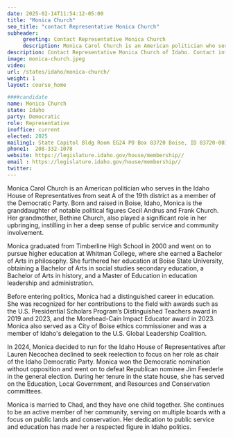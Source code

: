```yaml
---
date: 2025-02-14T11:54:12-05:00
title: "Monica Church"
seo_title: "contact Representative Monica Church"
subheader:
     greeting: Contact Representative Monica Church
     description: Monica Carol Church is an American politician who serves in the Idaho House of Representatives from seat A of the 19th district as a member of the Democratic Party. She assumed office on December 1, 2024. Her current term ends on December 1, 2026.
description: Contact Representative Monica Church of Idaho. Contact information for Monica Church includes email address, phone number, and mailing address.
image: monica-church.jpeg
video:
url: /states/idaho/monica-church/
weight: 1
layout: course_home

####candidate
name: Monica Church
state: Idaho
party: Democratic
role: Representative
inoffice: current
elected: 2025
mailing1: State Capitol Bldg Room EG24 PO Box 83720 Boise, ID 83720-0038
phone1:  208-332-1078
website: https://legislature.idaho.gov/house/membership//
email : https://legislature.idaho.gov/house/membership//
twitter: 
---
```

Monica Carol Church is an American politician who serves in the Idaho House of Representatives from seat A of the 19th district as a member of the Democratic Party. Born and raised in Boise, Idaho, Monica is the granddaughter of notable political figures Cecil Andrus and Frank Church. Her grandmother, Bethine Church, also played a significant role in her upbringing, instilling in her a deep sense of public service and community involvement.

Monica graduated from Timberline High School in 2000 and went on to pursue higher education at Whitman College, where she earned a Bachelor of Arts in philosophy. She furthered her education at Boise State University, obtaining a Bachelor of Arts in social studies secondary education, a Bachelor of Arts in history, and a Master of Education in education leadership and administration.

Before entering politics, Monica had a distinguished career in education. She was recognized for her contributions to the field with awards such as the U.S. Presidential Scholars Program’s Distinguished Teachers award in 2019 and 2023, and the Morehead-Cain Impact Educator award in 2023. Monica also served as a City of Boise ethics commissioner and was a member of Idaho's delegation to the U.S. Global Leadership Coalition.

In 2024, Monica decided to run for the Idaho House of Representatives after Lauren Necochea declined to seek reelection to focus on her role as chair of the Idaho Democratic Party. Monica won the Democratic nomination without opposition and went on to defeat Republican nominee Jim Feederle in the general election. During her tenure in the state house, she has served on the Education, Local Government, and Resources and Conservation committees.

Monica is married to Chad, and they have one child together. She continues to be an active member of her community, serving on multiple boards with a focus on public lands and conservation. Her dedication to public service and education has made her a respected figure in Idaho politics.
